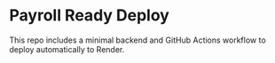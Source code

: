 # Payroll Ready Deploy

This repo includes a minimal backend and GitHub Actions workflow to deploy automatically to Render.
